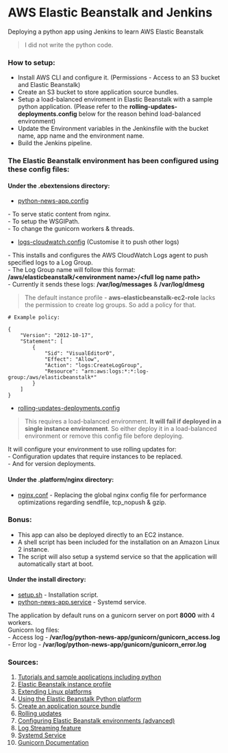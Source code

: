 # AWS Elastic Beanstalk and Jenkins
Deploying a python app using Jenkins to learn AWS Elastic Beanstalk

>I did not write the python code.

### How to setup:
- Install AWS CLI and configure it. (Permissions - Access to an S3 bucket and Elastic Beanstalk)
- Create an S3 bucket to store application source bundles.
- Setup a load-balanced enviroment in Elastic Beanstalk with a sample python application. (Please refer to the **rolling-updates-deployments.config** below for the reason behind load-balanced environment)
- Update the Environment variables in the Jenkinsfile with the bucket name, app name and the environment name.
- Build the Jenkins pipeline.

### The Elastic Beanstalk environment has been configured using these config files:

#### Under the .ebextensions directory:

- [python-news-app.config](../master/.ebextensions/python-news-app.config)

\- To serve static content from nginx.  
\- To setup the WSGIPath.  
\- To change the gunicorn workers & threads.

- [logs-cloudwatch.config](../master/.ebextensions/logs-cloudwatch.config) (Customise it to push other logs) 

\- This installs and configures the AWS CloudWatch Logs agent to push specified logs to a Log Group.  
\- The Log Group name will follow this format: **/aws/elasticbeanstalk/\<environment name>/\<full log name path>**  
\- Currently it sends these logs: **/var/log/messages** & **/var/log/dmesg**

>The default instance profile - **aws-elasticbeanstalk-ec2-role** lacks the permission to create log groups. So add a policy for that.
```
# Example policy:

{
    "Version": "2012-10-17",
    "Statement": [
        {
            "Sid": "VisualEditor0", 
            "Effect": "Allow",
            "Action": "logs:CreateLogGroup",
            "Resource": "arn:aws:logs:*:*:log-group:/aws/elasticbeanstalk*"
        }
    ]
}
```

- [rolling-updates-deployments.config](../master/.ebextensions/rolling-updates-deployments.config) 
>This requires a load-balanced environment. **It will fail if deployed in a single instance environment**. So either deploy it in a load-balanced environment or remove this config file before deploying.

It will configure your environment to use rolling updates for:  
\- Configuration updates that require instances to be replaced.  
\- And for version deployments.

#### Under the .platform/nginx directory:
- [nginx.conf](../master/.platform/nginx/nginx.conf) - Replacing the global nginx config file for performance optimizations regarding sendfile, tcp_nopush & gzip.

### Bonus:
- This app can also be deployed directly to an EC2 instance. 
- A shell script has been included for the installation on an Amazon Linux 2 instance.
- The script will also setup a systemd service so that the application will automatically start at boot.

#### Under the install directory:
- [setup.sh](../master/install/setup.sh) - Installation script.
- [python-news-app.service](../master/install/python-news-app.service) - Systemd service.

The application by default runs on a gunicorn server on port **8000** with 4 workers.  
Gunicorn log files:  
\- Access log - **/var/log/python-news-app/gunicorn/gunicorn_access.log**   
\- Error log - **/var/log/python-news-app/gunicorn/gunicorn_error.log**

### Sources:
1. [Tutorials and sample applications including python](https://docs.aws.amazon.com/elasticbeanstalk/latest/dg/tutorials.html)
2. [Elastic Beanstalk instance profile](https://docs.aws.amazon.com/elasticbeanstalk/latest/dg/concepts-roles-instance.html)
3. [Extending Linux platforms](https://docs.aws.amazon.com/elasticbeanstalk/latest/dg/platforms-linux-extend.html)
4. [Using the Elastic Beanstalk Python platform](https://docs.aws.amazon.com/elasticbeanstalk/latest/dg/create-deploy-python-container.html)
5. [Create an application source bundle](https://docs.aws.amazon.com/elasticbeanstalk/latest/dg/applications-sourcebundle.html)
6. [Rolling updates](https://docs.aws.amazon.com/elasticbeanstalk/latest/dg/using-features.rollingupdates.html)
7. [Configuring Elastic Beanstalk environments (advanced)](https://docs.aws.amazon.com/elasticbeanstalk/latest/dg/beanstalk-environment-configuration-advanced.html)
8. [Log Streaming feature](http://docs.aws.amazon.com/elasticbeanstalk/latest/dg/AWSHowTo.cloudwatchlogs.html)
9. [Systemd Service](https://www.freedesktop.org/software/systemd/man/systemd.service.html)
10. [Gunicorn Documentation](http://docs.gunicorn.org/)
